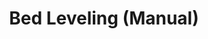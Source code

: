 ---
tag: g029a
codes:
- G29
title: Bed Leveling (Manual)
long:
- |
  Mesh Bed Leveling (MBL) allows interactively measuring a Z height mesh without a bed probe. The only tool required is a piece of paper or a feeler gauge. MBL uses the mesh to compensate for variations in height across the bed.

  **Mesh Bed Leveling from the host:**

  1. Use `G29 S0` to get the current status and mesh. If there’s an existing mesh, you can send M420 S1 to use it.
  2. Use `G29 S1` to move to the first point for Z adjustment.
  3. Adjust Z so a piece of paper can just pass under the nozzle.
  4. Use `G29 S2` to save the Z value and move to the next point.
  5. Repeat steps 3-4 until completed.
  6. Use `M500` to save the mesh to EEPROM, if desired.

  **Mesh Bed Leveling using an LCD controller:** (Requires `LCD_BED_LEVELING`)

  1. Select `Level Bed` then choose `Level Bed` (not `Cancel`) in the sub-menu.
  2. Wait for `Homing XYZ` to complete.
  3. When `Click to Begin` appears, press the controller button to move to the first point.
  4. Use the controller wheel to adjust Z so that a piece of paper can just pass under the nozzle.
  5. Press the controller button to save the Z value and move to the next point.
  6. Repeat steps 4-5 until completed.
  7. Use `Control` > `Store memory` to save the mesh to EEPROM, if desired.
notes:
- Requires the `MESH_BED_LEVELING` option in `Configuration.h`.
- Similar to `AUTO_BED_LEVELING_BILINEAR` with `PROBE_MANUALLY` but uses less SRAM.
- For automatic probe-based leveling enable one of the [`AUTO_BED_LEVELING_*`](/docs/gcode/G029-abl.html)
  options instead.
- "`G28` disables bed leveling. Follow with `M420 S` to turn leveling on, or use `RESTORE_LEVELING_AFTER_G28`
  to automatically keep leveling on after `G28`."
parameters:
- tag: S
  optional: false
  values:
  - tag: 0
    description: Produce a mesh report (see examples below).
  - tag: 1
    description: Start probing mesh points.
  - tag: 2
    description: Probe the next mesh point.
  - tag: 3
    description: Manually modify a single point with `X` `Y` `Z` parameters. (See
      also [`M421`](/docs/gcode/M421.html).)
  - tag: 4
    description: Set a global Z offset. Positive values are away from the bed; negative
      values are closer.
  - tag: 5
    description: Reset and disable mesh.
- tag: I
  optional: true
  description: "**(Marlin 2.x)** With `S3`, the (0...n-1) X index of the mesh value
    to modify."
  values:
  - tag: index
    type: int
- tag: J
  optional: true
  description: "**(Marlin 2.x)** With `S3`, the (0...n-1) Y index of the mesh value
    to modify."
  values:
  - tag: index
    type: int
- tag: X
  optional: true
  description: "**(Marlin 1.x)** With `S3`, the (1...n) X count of the mesh value
    to modify."
  values:
  - tag: count
    type: int
- tag: Y
  optional: true
  description: "**(Marlin 1.x)** With `S3`, the (1...n) Y count of the mesh value
    to modify."
  values:
  - tag: count
    type: int
- tag: Z
  optional: true
  description: With `S3`, the new mesh Z value.
  values:
  - tag: linear
    type: float
example: 
examples:
- pre: 'S0 mesh report:'
  code:
  - |
    > S0
    Num X,Y: 3,3
    Z offset: 0
    Measured points:
           0      1       2
    0 +0.011 -0.020  -0.026
    1 +0.017 +0.002  -0.019
    2 +0.022 -0.030  -0.013
- pre: "**(Marlin 1.x)** Modify some mesh points and view the new mesh:"
  code:
  - |
    > S3 X3 Y3 Z0.042
    > S3 X2 Y2 Z-0.666
    > S0
    Num X,Y: 3,3
    Z offset: 0
    Measured points:
           0      1       2
    0 +0.011 -0.020  -0.026
    1 +0.017 -0.666  -0.019
    2 +0.022 -0.030  +0.042
- pre: "**(Marlin 2.x)** Modify some mesh points and view the new mesh:"
  code:
  - |
    > S3 I2 J2 Z0.042
    > S3 I1 J1 Z-0.666
    > S0
    3x3 mesh. Z offset: 0
    Measured points:
           0      1       2
    0 +0.011 -0.020  -0.026
    1 +0.017 -0.666  -0.019
    2 +0.022 -0.030  +0.042
---